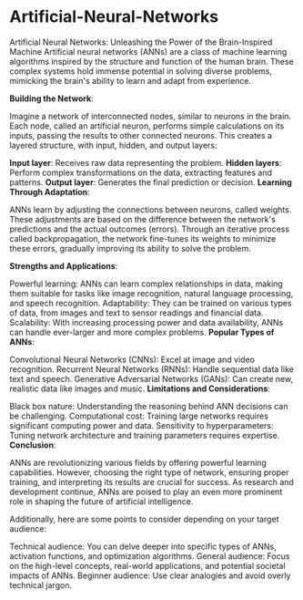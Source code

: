 # Artificial-Neural-Networks
Artificial Neural Networks: Unleashing the Power of the Brain-Inspired Machine
Artificial neural networks (ANNs) are a class of machine learning algorithms inspired by the structure and function of the human brain. These complex systems hold immense potential in solving diverse problems, mimicking the brain's ability to learn and adapt from experience.

**Building the Network**:

Imagine a network of interconnected nodes, similar to neurons in the brain. Each node, called an artificial neuron, performs simple calculations on its inputs, passing the results to other connected neurons. This creates a layered structure, with input, hidden, and output layers:

**Input layer**: Receives raw data representing the problem.
**Hidden layers**: Perform complex transformations on the data, extracting features and patterns.
**Output layer**: Generates the final prediction or decision.
**Learning Through Adaptation**:

ANNs learn by adjusting the connections between neurons, called weights. These adjustments are based on the difference between the network's predictions and the actual outcomes (errors). Through an iterative process called backpropagation, the network fine-tunes its weights to minimize these errors, gradually improving its ability to solve the problem.

**Strengths and Applications**:

Powerful learning: ANNs can learn complex relationships in data, making them suitable for tasks like image recognition, natural language processing, and speech recognition.
Adaptability: They can be trained on various types of data, from images and text to sensor readings and financial data.
Scalability: With increasing processing power and data availability, ANNs can handle ever-larger and more complex problems.
**Popular Types of ANNs**:

Convolutional Neural Networks (CNNs): Excel at image and video recognition.
Recurrent Neural Networks (RNNs): Handle sequential data like text and speech.
Generative Adversarial Networks (GANs): Can create new, realistic data like images and music.
**Limitations and Considerations**:

Black box nature: Understanding the reasoning behind ANN decisions can be challenging.
Computational cost: Training large networks requires significant computing power and data.
Sensitivity to hyperparameters: Tuning network architecture and training parameters requires expertise.
**Conclusion**:

ANNs are revolutionizing various fields by offering powerful learning capabilities. However, choosing the right type of network, ensuring proper training, and interpreting its results are crucial for success. As research and development continue, ANNs are poised to play an even more prominent role in shaping the future of artificial intelligence.

Additionally, here are some points to consider depending on your target audience:

Technical audience: You can delve deeper into specific types of ANNs, activation functions, and optimization algorithms.
General audience: Focus on the high-level concepts, real-world applications, and potential societal impacts of ANNs.
Beginner audience: Use clear analogies and avoid overly technical jargon.